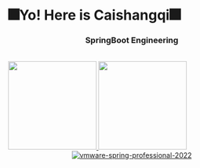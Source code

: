 # 🎆Yo! Here is Caishangqi🎆

### <p align="center"> SpringBoot Engineering </p>

<br/>

<a href="https://github.com/Caishangqi">
  <img height="180em" src="https://github-readme-stats.vercel.app/api?username=Caishangqi&theme=buefy&show_icons=true" />
  <img height="180em" src="https://github-readme-stats.vercel.app/api/top-langs/?username=Caishangqi&theme=buefy&layout=compact" />
</a>

<br/>

<div align="center">
  <a href="https://www.credly.com/badges/d4489ae6-91fa-44ca-a139-6d9520304290/public_url">
    <img src="https://user-images.githubusercontent.com/39553613/218635873-1a1a6b6a-98d1-4474-bfc5-a7e78bd486a1.png" alt="vmware-spring-professional-2022" />
  </a>
</div>
